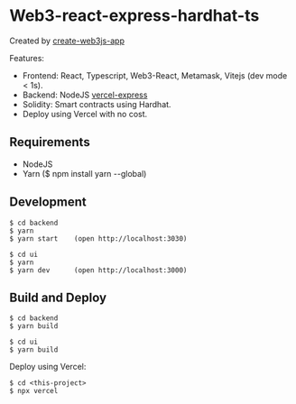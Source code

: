 # Web3-react-express-hardhat-ts

Created by [create-web3js-app](https://github.com/coddx-hq/create-web3js-app)

Features:
- Frontend: React, Typescript, Web3-React, Metamask, Vitejs (dev mode < 1s).
- Backend: NodeJS [vercel-express](https://github.com/ngduc/vercel-express)
- Solidity: Smart contracts using Hardhat.
- Deploy using Vercel with no cost.

## Requirements

- NodeJS
- Yarn ($ npm install yarn --global)

## Development

```
$ cd backend
$ yarn
$ yarn start    (open http://localhost:3030)

$ cd ui
$ yarn
$ yarn dev      (open http://localhost:3000)
```

## Build and Deploy

```
$ cd backend
$ yarn build

$ cd ui
$ yarn build
```

Deploy using Vercel:
```
$ cd <this-project>
$ npx vercel
```
